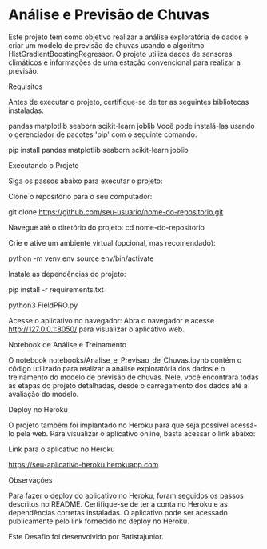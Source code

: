 # Análise e Previsão de Chuvas

Este projeto tem como objetivo realizar a análise exploratória de dados e criar um modelo de previsão de chuvas usando o algoritmo HistGradientBoostingRegressor. O projeto utiliza dados de sensores climáticos e informações de uma estação convencional para realizar a previsão.

Requisitos

Antes de executar o projeto, certifique-se de ter as seguintes bibliotecas instaladas:

pandas
matplotlib 
seaborn
scikit-learn
joblib
Você pode instalá-las usando o gerenciador de pacotes 'pip' com o seguinte comando:

pip install pandas matplotlib seaborn scikit-learn joblib


Executando o Projeto

Siga os passos abaixo para executar o projeto:

Clone o repositório para o seu computador:

git clone https://github.com/seu-usuario/nome-do-repositorio.git


Navegue até o diretório do projeto:
cd nome-do-repositorio

Crie e ative um ambiente virtual (opcional, mas recomendado):

python -m venv env
source env/bin/activate


Instale as dependências do projeto:

pip install -r requirements.txt


python3 FieldPRO.py


Acesse o aplicativo no navegador:
Abra o navegador e acesse http://127.0.0.1:8050/ para visualizar o aplicativo web.

Notebook de Análise e Treinamento

O notebook notebooks/Analise_e_Previsao_de_Chuvas.ipynb contém o código utilizado para realizar a análise exploratória dos dados e o treinamento do modelo de previsão de chuvas. Nele, você encontrará todas as etapas do projeto detalhadas, desde o carregamento dos dados até a avaliação do modelo.

Deploy no Heroku

O projeto também foi implantado no Heroku para que seja possível acessá-lo pela web. Para visualizar o aplicativo online, basta acessar o link abaixo:

Link para o aplicativo no Heroku

https://seu-aplicativo-heroku.herokuapp.com

Observações


Para fazer o deploy do aplicativo no Heroku, foram seguidos os passos descritos no README. Certifique-se de ter a conta no Heroku e as dependências corretas instaladas.
O aplicativo pode ser acessado publicamente pelo link fornecido no deploy no Heroku. 

Este Desafio foi desenvolvido por Batistajunior.




